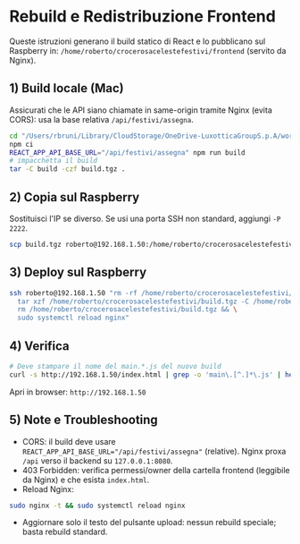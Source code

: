 # Rebuild e Redistribuzione Frontend

Queste istruzioni generano il build statico di React e lo pubblicano sul Raspberry in:
`/home/roberto/crocerosacelestefestivi/frontend` (servito da Nginx).

## 1) Build locale (Mac)

Assicurati che le API siano chiamate in same-origin tramite Nginx (evita CORS): usa la base relativa `/api/festivi/assegna`.

```bash
cd "/Users/rbruni/Library/CloudStorage/OneDrive-LuxotticaGroupS.p.A/work/IdeaProjects/CroceRosacelesteFestiviNewFrontend"
npm ci
REACT_APP_API_BASE_URL="/api/festivi/assegna" npm run build
# impacchetta il build
tar -C build -czf build.tgz .
```

## 2) Copia sul Raspberry

Sostituisci l'IP se diverso. Se usi una porta SSH non standard, aggiungi `-P 2222`.

```bash
scp build.tgz roberto@192.168.1.50:/home/roberto/crocerosacelestefestivi/
```

## 3) Deploy sul Raspberry

```bash
ssh roberto@192.168.1.50 "rm -rf /home/roberto/crocerosacelestefestivi/frontend/* && \
  tar xzf /home/roberto/crocerosacelestefestivi/build.tgz -C /home/roberto/crocerosacelestefestivi/frontend && \
  rm /home/roberto/crocerosacelestefestivi/build.tgz && \
  sudo systemctl reload nginx"
```

## 4) Verifica

```bash
# Deve stampare il nome del main.*.js del nuovo build
curl -s http://192.168.1.50/index.html | grep -o 'main\.[^.]*\.js' | head -1
```
Apri in browser: `http://192.168.1.50`

## 5) Note e Troubleshooting

- CORS: il build deve usare `REACT_APP_API_BASE_URL="/api/festivi/assegna"` (relative). Nginx proxa `/api` verso il backend su `127.0.0.1:8080`.
- 403 Forbidden: verifica permessi/owner della cartella frontend (leggibile da Nginx) e che esista `index.html`.
- Reload Nginx:
```bash
sudo nginx -t && sudo systemctl reload nginx
```
- Aggiornare solo il testo del pulsante upload: nessun rebuild speciale; basta rebuild standard.

